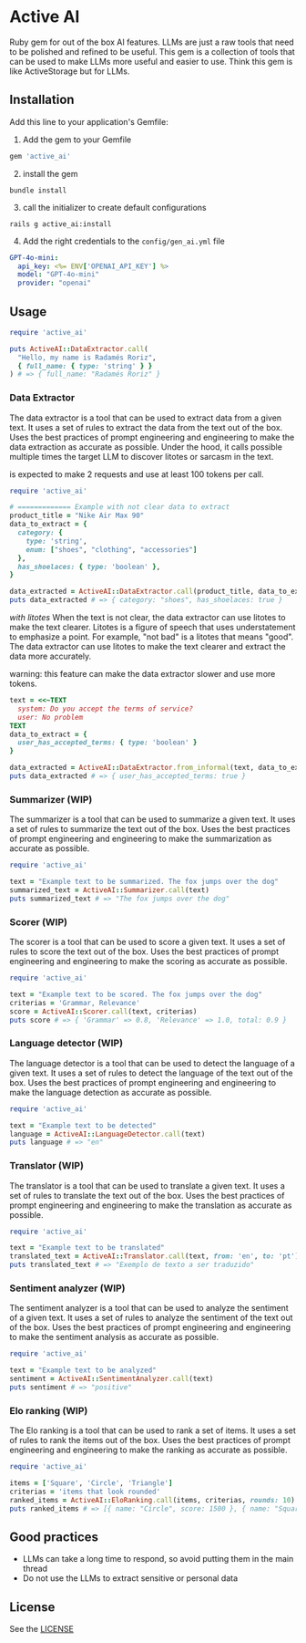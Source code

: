 # Active AI
Ruby gem for out of the box AI features. LLMs are just a raw tools that need to be polished and refined to be useful. This gem is a collection of tools that can be used to make LLMs more useful and easier to use.
Think this gem is like ActiveStorage but for LLMs.

## Installation
Add this line to your application's Gemfile:

1. Add the gem to your Gemfile
```ruby
gem 'active_ai'
```
2. install the gem
```shell
bundle install
```
3. call the initializer to create default configurations
```shell
rails g active_ai:install
```
4. Add the right credentials to the `config/gen_ai.yml` file
```yaml
GPT-4o-mini:
  api_key: <%= ENV['OPENAI_API_KEY'] %>
  model: "GPT-4o-mini"
  provider: "openai"
```

## Usage
```ruby
require 'active_ai'

puts ActiveAI::DataExtractor.call(
  "Hello, my name is Radamés Roriz",
  { full_name: { type: 'string' } }
) # => { full_name: "Radamés Roriz" }
```

### Data Extractor
The data extractor is a tool that can be used to extract data from a given text. It uses a set of rules to extract the data from the text out of the box. Uses the best practices of prompt engineering and engineering to make the data extraction as accurate as possible.
Under the hood, it calls possible multiple times the target LLM to discover litotes or sarcasm in the text. 

is expected to make 2 requests and use at least 100 tokens per call.

```ruby
require 'active_ai'

# ============= Example with not clear data to extract
product_title = "Nike Air Max 90"
data_to_extract = {
  category: {
    type: 'string',
    enum: ["shoes", "clothing", "accessories"]
  },
  has_shoelaces: { type: 'boolean' },
}

data_extracted = ActiveAI::DataExtractor.call(product_title, data_to_extract)
puts data_extracted # => { category: "shoes", has_shoelaces: true }
```

*with litotes*
When the text is not clear, the data extractor can use litotes to make the text clearer. Litotes is a figure of speech that uses understatement to emphasize a point. For example, "not bad" is a litotes that means "good". The data extractor can use litotes to make the text clearer and extract the data more accurately.

warning: this feature can make the data extractor slower and use more tokens.

```ruby
text = <<~TEXT
  system: Do you accept the terms of service?
  user: No problem
TEXT
data_to_extract = {
  user_has_accepted_terms: { type: 'boolean' }
}

data_extracted = ActiveAI::DataExtractor.from_informal(text, data_to_extract)
puts data_extracted # => { user_has_accepted_terms: true }
```

### Summarizer (WIP)
The summarizer is a tool that can be used to summarize a given text. It uses a set of rules to summarize the text out of the box. Uses the best practices of prompt engineering and engineering to make the summarization as accurate as possible.

```ruby
require 'active_ai'

text = "Example text to be summarized. The fox jumps over the dog"
summarized_text = ActiveAI::Summarizer.call(text)
puts summarized_text # => "The fox jumps over the dog"
```

### Scorer (WIP)
The scorer is a tool that can be used to score a given text. It uses a set of rules to score the text out of the box. Uses the best practices of prompt engineering and engineering to make the scoring as accurate as possible.

```ruby
require 'active_ai'

text = "Example text to be scored. The fox jumps over the dog"
criterias = 'Grammar, Relevance'
score = ActiveAI::Scorer.call(text, criterias)
puts score # => { 'Grammar' => 0.8, 'Relevance' => 1.0, total: 0.9 }
```

### Language detector (WIP)
The language detector is a tool that can be used to detect the language of a given text. It uses a set of rules to detect the language of the text out of the box. Uses the best practices of prompt engineering and engineering to make the language detection as accurate as possible.

```ruby
require 'active_ai'

text = "Example text to be detected"
language = ActiveAI::LanguageDetector.call(text)
puts language # => "en"
```

### Translator (WIP)
The translator is a tool that can be used to translate a given text. It uses a set of rules to translate the text out of the box. Uses the best practices of prompt engineering and engineering to make the translation as accurate as possible.

```ruby
require 'active_ai'

text = "Example text to be translated"
translated_text = ActiveAI::Translator.call(text, from: 'en', to: 'pt')
puts translated_text # => "Exemplo de texto a ser traduzido"
```

### Sentiment analyzer (WIP)
The sentiment analyzer is a tool that can be used to analyze the sentiment of a given text. It uses a set of rules to analyze the sentiment of the text out of the box. Uses the best practices of prompt engineering and engineering to make the sentiment analysis as accurate as possible.

```ruby
require 'active_ai'

text = "Example text to be analyzed"
sentiment = ActiveAI::SentimentAnalyzer.call(text)
puts sentiment # => "positive"
```

### Elo ranking (WIP)
The Elo ranking is a tool that can be used to rank a set of items. It uses a set of rules to rank the items out of the box. Uses the best practices of prompt engineering and engineering to make the ranking as accurate as possible.

```ruby
require 'active_ai'

items = ['Square', 'Circle', 'Triangle']
criterias = 'items that look rounded'
ranked_items = ActiveAI::EloRanking.call(items, criterias, rounds: 10)
puts ranked_items # => [{ name: "Circle", score: 1500 }, { name: "Square", score: 800 }, { name: "Triangle", score: 800 }]
```

## Good practices
- LLMs can take a long time to respond, so avoid putting them in the main thread
- Do not use the LLMs to extract sensitive or personal data

## License
See the [LICENSE](LICENSE)
